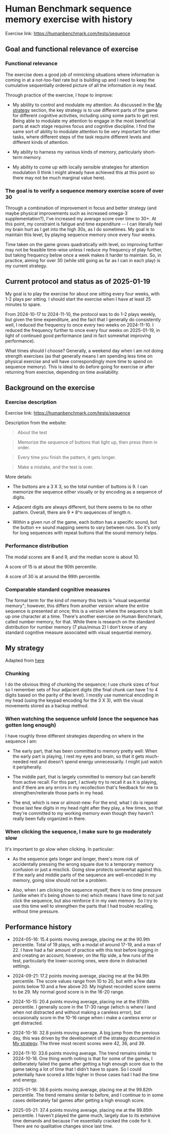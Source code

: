 # Human Benchmark sequence memory exercise with history

Exercise link: https://humanbenchmark.com/tests/sequence

## Goal and functional relevance of exercise

### Functional relevance

The exercise does a good job of mimicking situations where information
is coming in at a not-too-fast rate but is building up and I need to
keep the cumulative sequentially ordered picture of all the
information in my head.

Through practice of the exercise, I hope to improve:

* My abiility to control and modulate my attention. As discussed in
  the [My strategy](#my-strategy) section, the key strategy is to use
  different parts of the game for different cognitive activities,
  including using some parts to get rest. Being able to modulate my
  attention to engage in the most beneficial parts at each stage
  requires focus and cognitive discipline. I find the same sort of
  ability to modulate attention to be very important for other tasks,
  where different steps of the task require different levels and
  different kinds of attention.

* My ability to harness my various kinds of memory, particularly
  short-term memory.

* My ability to come up with locally sensible strategies for attention
  modulation (I think I might already have achieved this at this point
  so there may not be much marginal value here).

### The goal is to verify a sequence memory exercise score of over 30

Through a combination of improvement in focus and better strategy (and
maybe physical improvements such as increased omega-3
supplementation?), I've increased my average score over time to
30+. At this point, my constraint is fatigue and time expenditure -- I
can literally feel my brain hurt as I get into the high 30s, as I do
sometimes. My goal is to maintain this level, by playing sequence
memory once every four weeks.

Time taken on the game grows quadratically with level, so improving
further may not be feasible time-wise unless I reduce my frequency of
play further, but taking frequency below once a week makes it harder
to maintain. So, in practice, aiming for over 30 (while still going as
far as I can in each play) is my current strategy.

## Current protocol and status as of 2025-01-19

My goal is to play the exercise for about one sitting every four weeks,
with 1-2 plays per sitting. I should start the exercise when I have at
least 25 minutes to spare.

From 2024-10-17 to 2024-11-10, the protocol was to do 1-2 plays
weekly, but given the time expenditure, and the fact that I generally
do consistently well, I reduced the frequency to once every two weeks
on 2024-11-10. I reduced the frequency further to once every four
weeks on 2025-01-19, in light of continued good performance (and in
fact somewhat improving performance).

What times should I choose? Generally, a weekend day when I am *not*
doing strength exercises (as that generally means I am spending less
time on physical exercise and will have correspondingly more time to
spend on sequence memory). This is ideal to do before going for
exercise or after returning from exercise, depending on time
availability.

## Background on the exercise

### Exercise description

Exercise link: https://humanbenchmark.com/tests/sequence

Description from the website:

> About the test

> Memorize the sequence of buttons that light up, then press them in order.

> Every time you finish the pattern, it gets longer.

> Make a mistake, and the test is over.

More details:

* The buttons are a 3 X 3, so the total number of buttons is 9. I can
  memorize the sequence either visually or by encoding as a sequence
  of digits.

* Adjacent digits are always different, but there seems to be no other
  pattern. Overall, there are 9 * 8^n sequences of length n.

* Within a given run of the game, each button has a specific sound,
  but the button <-> sound mapping seems to vary between runs. So it's
  only for long sequences with repeat buttons that the sound memory
  helps.

### Performance distribution

The modal scores are 8 and 9, and the median score is about 10.

A score of 15 is at about the 90th percentile.

A score of 30 is at around the 99th percentile.

### Comparable standard cognitive measures

The formal term for the kind of memory this tests is "visual
sequential memory"; however, this differs from another version where
the entire sequence is presented at once; this is a version where the
sequence is built up one character at a time. There's another exercise
on Human Benchmark, called number memory, for that. While there is
research on the standard distribution for number memory (7 plus/minus
2) I don't know of any standard cognitive measure associated with
visual sequential memory.

## My strategy

Adapted from [here](https://github.com/vipulnaik/working-drafts/blob/master/reddit/my-sequence-memory-strategy.md)

### Chunking

I do the obvious thing of chunking the sequence; I use chunk sizes of
four so I remember sets of four adjacent digits (the final chunk can
have 1 to 4 digits based on the parity of the level). I mostly use
numerical encoding in my head (using the keypad encoding for the 3 X
3), with the visual movements stored as a backup method.

### When watching the sequence unfold (once the sequence has gotten long enough)

I have roughly three different strategies depending on where in the sequence I am:

* The early part, that has been committed to memory pretty well: When
  the early part is playing, I rest my eyes and brain, so that it gets
  much-needed rest and doesn't spend energy unnecessarily. I might
  just watch it peripherally.

* The middle part, that is largely committed to memory but can benefit
  from active recall: For this part, I actively try to recall it as it
  is playing, and if there are any errors in my recollection that's
  feedback for me to strengthen/reiterate those parts in my head.

* The end, which is new or almost-new: For the end, what I do is
  repeat those last few digits in my head right after they play, a few
  times, so that they're committed to my working memory even though
  they haven't really been fully organized in there.

### When clicking the sequence, I make sure to go moderately slow

It's important to go slow when clicking. In particular:

* As the sequence gets longer and longer, there's more risk of
  accidentally pressing the wrong square due to a temporary memory
  confusion or just a misclick. Going slow protects somewhat against
  this. If the early and middle parts of the sequence are well-encoded
  in my memory, going slow should not be a problem.

* Also, when I am clicking the sequence myself, there is no time
  pressure (unlike when it's being shown to me) which means I have
  time to not just click the sequence, but also reinforce it in my own
  memory. So I try to use this time well to strengthen the parts that
  I had trouble recalling, without time pressure.

## Performance history

* 2024-05-16: 15.4 points moving average, placing me at the 90.9th
  percentile. Total of 19 plays, with a modal of around 17-19, and a
  max of 22. I have had a fair amount of practice with this test
  before logging in and creating an account; however, on the flip
  side, a few runs of the test, particularly the lower-scoring ones,
  were done in distracted settings.

* 2024-09-21: 17.2 points moving average, placing me at the 94.9th
  percentile. The score values range from 10 to 20, but with a few
  data points below 10 and a few above 20. My highest recorded score
  seems to be 29. My normal good score is in the 16-20 range.
  
* 2024-10-15: 20.4 points moving average, placing me at the 97.6th
  percentile. I generally score in the 17-30 range (which is where I
  land when not distracted and without making a careless error), but
  occasionally score in the 10-16 range when i make a careless error
  or get distracted.

* 2024-10-16: 32.8 points moving average. A big jump from the previous
  day, this was driven by the development of the strategy documented
  in [My strategy](#my-strategy). The three most recent scores were
  42, 36, and 39.

* 2024-11-10: 33.6 points moving average. The trend remains similar to
  2024-10-16. One thing worth noting is that for some of the games, I
  deliberately failed the game after getting a high enough score due
  to the game taking a lot of time that I didn't have to spare. So I
  could potentially have scored a little higher in those cases had I
  had the time and energy.

* 2025-01-16: 38.6 points moving average, placing me at the 99.82th
  percentile. The trend remains similar to before, and I continue to
  in some cases deliberately fail games after getting a high enough
  score.

* 2025-05-21: 37.4 points moving average, placing me at the 99.85th
  percentile. I haven't played the game much, largely due to its
  extensive time demands and because I've essentially cracked the code
  for it. There are no qualitative changes since last time.
